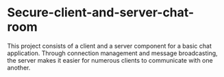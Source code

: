 # Secure-client-and-server-chat-room
This project consists of a client and a server component for a basic chat application. Through connection management and message broadcasting, the server makes it easier for numerous clients to communicate with one another.
